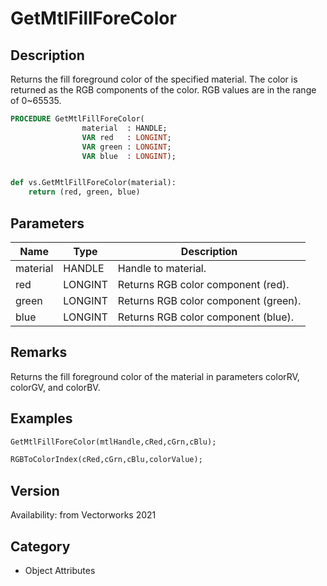 # GetMtlFillForeColor

## Description
Returns the fill foreground color of the specified material. The color is returned as the RGB components of the color. RGB values are in the range of 0~65535.

```pascal
PROCEDURE GetMtlFillForeColor(
				material  : HANDLE;
				VAR red   : LONGINT;
				VAR green : LONGINT;
				VAR blue  : LONGINT);
```

```python

def vs.GetMtlFillForeColor(material):
    return (red, green, blue)
```

## Parameters
|Name|Type|Description|
|---|---|---|
|material|HANDLE|Handle to material.|
|red|LONGINT|Returns RGB color component (red).|
|green|LONGINT|Returns RGB color component (green).|
|blue|LONGINT|Returns RGB color component (blue).|

## Remarks
Returns the fill foreground color of the material in parameters colorRV, colorGV, and colorBV.

## Examples
```pascal
GetMtlFillForeColor(mtlHandle,cRed,cGrn,cBlu);

RGBToColorIndex(cRed,cGrn,cBlu,colorValue);
```

## Version
Availability: from Vectorworks 2021
## Category
* Object Attributes

